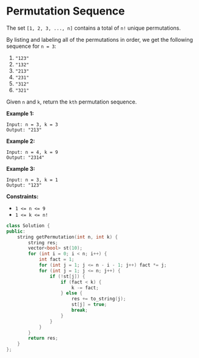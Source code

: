 # Permutation Sequence

The set `[1, 2, 3, ..., n]` contains a total of `n!` unique permutations.

By listing and labeling all of the permutations in order, we get the following sequence for `n = 3`:

1. `"123"`
2. `"132"`
3. `"213"`
4. `"231"`
5. `"312"`
6. `"321"`

Given `n` and `k`, return the `kth` permutation sequence.

 

**Example 1:**

```
Input: n = 3, k = 3
Output: "213"
```

**Example 2:**

```
Input: n = 4, k = 9
Output: "2314"
```

**Example 3:**

```
Input: n = 3, k = 1
Output: "123"
```

 

**Constraints:**

- `1 <= n <= 9`
- `1 <= k <= n!`

```c++
class Solution {
public:
    string getPermutation(int n, int k) {
        string res;
        vector<bool> st(10);
        for (int i = 0; i < n; i++) {
            int fact = 1;
            for (int j = 1; j <= n - i - 1; j++) fact *= j;
            for (int j = 1; j <= n; j++) {
                if (!st[j]) {
                    if (fact < k) {
                        k -= fact;
                    } else {
                        res += to_string(j);
                        st[j] = true;
                        break;
                    }
                }
            }
        }
        return res;
    }
};
```

